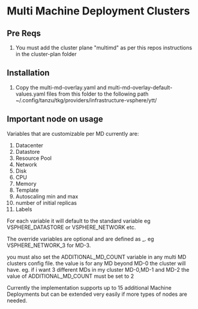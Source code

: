 # Multi Machine Deployment Clusters

## Pre Reqs
1. You must add the cluster plane "multimd" as per this repos instructions in the cluster-plan folder

## Installation
1. Copy the multi-md-overlay.yaml and multi-md-overlay-default-values.yaml files from this folder to the following path
~/.config/tanzu/tkg/providers/infrastructure-vsphere/ytt/

## Important node on usage
Variables that are customizable per MD currently are:
1. Datacenter
2. Datastore
3. Resource Pool
4. Network
5. Disk
6. CPU
7. Memory
8. Template
9. Autoscaling min and max
10. number of initial replicas
11. Labels

For each variable it will default to the standard variable eg VSPHERE_DATASTORE or VSPHERE_NETWORK etc.

The override variables are optional and are defined as <ORIGINAL PARAM NAME>_<Machine Deployment Number>. eg VSPHERE_NETWORK_3 for MD-3.
  
you must also set the ADDITIONAL_MD_COUNT variable in any multi MD clusters config file. the value is for any MD beyond MD-0 the cluster will have. eg. if i want 3 different MDs in my cluster MD-0,MD-1 and MD-2 the value of ADDITIONAL_MD_COUNT must be set to 2

Currently the implementation supports up to 15 additional Machine Deployments but can be extended very easily if more types of nodes are needed.
